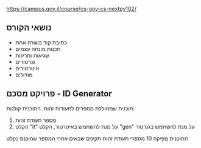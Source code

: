 https://campus.gov.il/course/cs-gov-cs-nextpy102/

## נושאי הקורס

 
* כתיבת קוד בשורה אחת
* תכנות מונחה עצמים
* שגיאות וחריגות
* גנרטורים
* איטרטורים
* מודולים
## פרויקט מסכם - ID Generator
תוכנית שמחוללת מספרים לתעודות זהות.
התוכנית קולטת:
1. מספר תעודת זהות
2. הקלט "it" על מנת להשתמש באיטרטור, הקלט "gen" על מנת להשתמש בגנרטור 

התוכנית מפיקה 10 מספרי תעודת זהות תקינים שבאים אחרי המספר שהוכנס כקלט 
